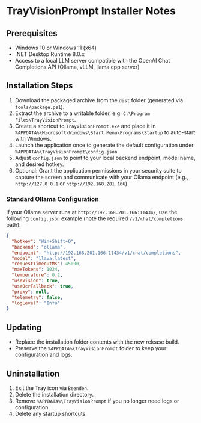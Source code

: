 # TrayVisionPrompt Installer Notes

## Prerequisites
- Windows 10 or Windows 11 (x64)
- .NET Desktop Runtime 8.0.x
- Access to a local LLM server compatible with the OpenAI Chat Completions API (Ollama, vLLM, llama.cpp server)

## Installation Steps
1. Download the packaged archive from the `dist` folder (generated via `tools/package.ps1`).
2. Extract the archive to a writable folder, e.g. `C:\Program Files\TrayVisionPrompt`.
3. Create a shortcut to `TrayVisionPrompt.exe` and place it in `%APPDATA%\Microsoft\Windows\Start Menu\Programs\Startup` to auto-start with Windows.
4. Launch the application once to generate the default configuration under `%APPDATA%\TrayVisionPrompt\config.json`.
5. Adjust `config.json` to point to your local backend endpoint, model name, and desired hotkey.
6. Optional: Grant the application permissions in your security suite to capture the screen and communicate with your Ollama endpoint (e.g., `http://127.0.0.1` or `http://192.168.201.166`).

### Standard Ollama Configuration
If your Ollama server runs at `http://192.168.201.166:11434/`, use the following `config.json` example (note the required `/v1/chat/completions` path):

```json
{
  "hotkey": "Win+Shift+Q",
  "backend": "ollama",
  "endpoint": "http://192.168.201.166:11434/v1/chat/completions",
  "model": "llava:latest",
  "requestTimeoutMs": 45000,
  "maxTokens": 1024,
  "temperature": 0.2,
  "useVision": true,
  "useOcrFallback": true,
  "proxy": null,
  "telemetry": false,
  "logLevel": "Info"
}
```

## Updating
- Replace the installation folder contents with the new release build.
- Preserve the `%APPDATA%\TrayVisionPrompt` folder to keep your configuration and logs.

## Uninstallation
1. Exit the Tray icon via `Beenden`.
2. Delete the installation directory.
3. Remove `%APPDATA%\TrayVisionPrompt` if you no longer need logs or configuration.
4. Delete any startup shortcuts.
